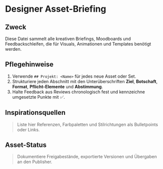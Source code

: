 # Designer Asset-Briefing

## Zweck
Diese Datei sammelt alle kreativen Briefings, Moodboards und Feedbackschleifen, die für Visuals, Animationen und Templates benötigt werden.

## Pflegehinweise
1. Verwende `## Projekt: <Name>` für jedes neue Asset oder Set.
2. Strukturiere jeden Abschnitt mit den Unterüberschriften **Ziel**, **Botschaft**, **Format**, **Pflicht-Elemente** und **Abstimmung**.
3. Halte Feedback aus Reviews chronologisch fest und kennzeichne umgesetzte Punkte mit ✅.

## Inspirationsquellen
> Liste hier Referenzen, Farbpaletten und Stilrichtungen als Bulletpoints oder Links.

## Asset-Status
> Dokumentiere Freigabestände, exportierte Versionen und Übergaben an den Publisher.
